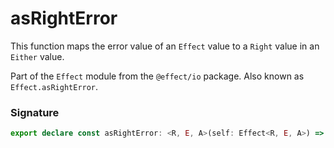 # asRightError

This function maps the error value of an `Effect` value to a `Right` value
in an `Either` value.

Part of the `Effect` module from the `@effect/io` package. Also known as `Effect.asRightError`.

### Signature

```typescript
export declare const asRightError: <R, E, A>(self: Effect<R, E, A>) => Effect<R, Either.Either<never, E>, A>
```
